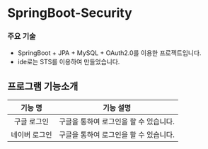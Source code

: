 # SpringBoot-Security

### 주요 기술
 - SpringBoot + JPA + MySQL + OAuth2.0를 이용한 프로젝트입니다.
 - ide로는 STS를 이용하여 만들었습니다.

## 프로그램 기능소개

|      기능 명       |                       기능 설명                        |
| :----------------: | :----------------------------------------------------: |
| 구글 로그인 | 구글을 통하여 로그인을 할 수 있습니다. |
|    네이버 로그인     |          구글을 통하여 로그인을 할 수 있습니다.          |
